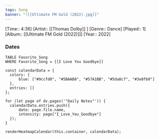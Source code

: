 ```yaml
---
tags: Song  
banner: "![[Ultimate FM Gold (2022).jpg]]"
---
```

[Time:: 4:36]
[Artist:: [[Thomas Dolby]] ]
[Genre:: Dance]
[Played:: 1]
[Album:: [[Ultimate FM Gold (2022)]]]
[Year:: 2022]
### Dates
````dataview
TABLE Favorite_Song
WHERE Favorite_Song = [[I Love You Goodbye]]
````

  ```dataviewjs
const calendarData = { 
	colors: { 
		blue: ["#9ccfd8", "#5BAAB8", "#57A1BB", "#5da8c7", "#3e8fb0"] 
	}, 
	entries: [] 
}; 

for (let page of dv.pages('"Daily Notes"')) { 
	calendarData.entries.push({ 
		date: page.file.name, 
		intensity: page["I_Love_You_Goodbye"]
	}); 
} 

renderHeatmapCalendar(this.container, calendarData);
```
